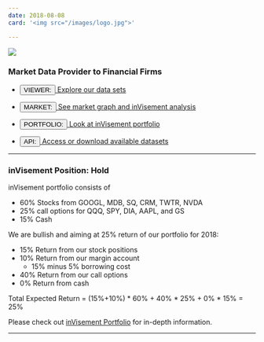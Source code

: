 ```yaml
---
date: 2018-08-08
card: '<img src="/images/logo.jpg">'

---
```


<img src="/images/logo.jpg">

### Market Data Provider to Financial Firms

- <a href='https://data.invisement.com?q-stmt/AAPL.csv'> <button> VIEWER: </button> Explore our data sets </a>

- <a href="/market-view.html">  <button> MARKET: </button> See market graph and inVisement analysis </a>

- <a href="/invisement-portfolio.html">  <button> PORTFOLIO: </button> Look at inVisement portfolio </a>

- <a href="/api-doc.html">  <button> API: </button> Access or download available datasets </a>

----

### inVisement Position: Hold
inVisement portfolio consists of 

- 60% Stocks from GOOGL, MDB, SQ, CRM, TWTR, NVDA
- 25% call options for QQQ, SPY, DIA, AAPL, and GS
- 15% Cash

We are bullish and aiming at 25% return of our portfolio for 2018:

- 15% Return from our stock positions
- 10% Return from our margin account
    - 15% minus 5% borrowing cost
- 40% Return from our call options
- 0% Return from cash

Total Expected Return = (15%+10%) * 60% + 40% * 25% + 0% * 15% = 25%

Please check out [inVisement Portfolio](/blog/invisement-portfolio.html) for in-depth information.

----
